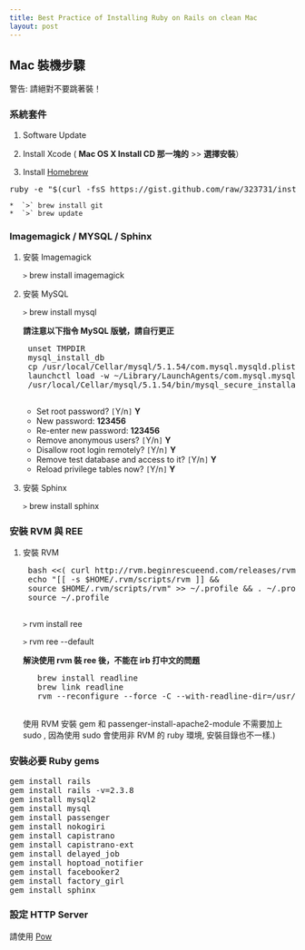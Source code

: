 ```yaml
--- 
title: Best Practice of Installing Ruby on Rails on clean Mac
layout: post
---
```


## Mac 裝機步驟 ##

<div class="warning" >
警告: 請絕對不要跳著裝！
</div>

### 系統套件 ###

1. Software Update
2. Install Xcode ( **Mac OS X Install CD 那一塊的** >> **選擇安裝**）

3. Install [Homebrew](http://github.com/mxcl/homebrew)
<pre>ruby -e "$(curl -fsS https://gist.github.com/raw/323731/install_homebrew.rb)"</pre>
    *  `>` brew install git
    *  `>` brew update


### Imagemagick / MYSQL / Sphinx ###

1. 安裝 Imagemagick

    `>` brew install imagemagick
2. 安裝 MySQL
  
    `>` brew install mysql
 
    **請注意以下指令 MySQL 版號，請自行更正**
    <pre>
    unset TMPDIR
    mysql_install_db
    cp /usr/local/Cellar/mysql/5.1.54/com.mysql.mysqld.plist ~/Library/LaunchAgents
    launchctl load -w ~/Library/LaunchAgents/com.mysql.mysqld.plist
    /usr/local/Cellar/mysql/5.1.54/bin/mysql_secure_installation
    </pre>

    * Set root password? `[`Y/n`]` **Y**
    * New password: **123456**
    * Re-enter new password: **123456**
    * Remove anonymous users? `[`Y/n`]` **Y**
    * Disallow root login remotely? `[`Y/n`]` **Y**
    * Remove test database and access to it? `[`Y/n`]` **Y**
    * Reload privilege tables now? `[`Y/n`]` **Y**

3. 安裝 Sphinx

    `>` brew install sphinx

### 安裝 RVM 與 REE ###

1. 安裝 RVM 
    <pre>
    bash &lt;&lt;( curl http://rvm.beginrescueend.com/releases/rvm-install-head )
    echo &quot;[[ -s $HOME/.rvm/scripts/rvm ]] &amp;&amp; 
    source $HOME/.rvm/scripts/rvm&quot; &gt;&gt; ~/.profile &amp;&amp; . ~/.profile
    source ~/.profile
    </pre>

    `>` rvm install ree

    `>` rvm ree --default

    **解決使用 rvm 裝 ree 後，不能在 irb 打中文的問題**
    <pre>
      brew install readline
      brew link readline
      rvm --reconfigure --force -C --with-readline-dir=/usr/local install ree
    </pre>

    <div class="info">
        <p>
             使用 RVM 安裝 gem 和 passenger-install-apache2-module 不需要加上 sudo , 因為使用 sudo 會使用非 RVM 的 ruby 環境, 安裝目錄也不一樣.)
        </p>
    </div>

### 安裝必要 Ruby gems ###

<pre>
gem install rails
gem install rails -v=2.3.8
gem install mysql2
gem install mysql
gem install passenger
gem install nokogiri
gem install capistrano
gem install capistrano-ext
gem install delayed_job
gem install hoptoad_notifier
gem install facebooker2
gem install factory_girl
gem install sphinx
</pre>


### 設定 HTTP Server ###

請使用 [Pow](/pow.html)
